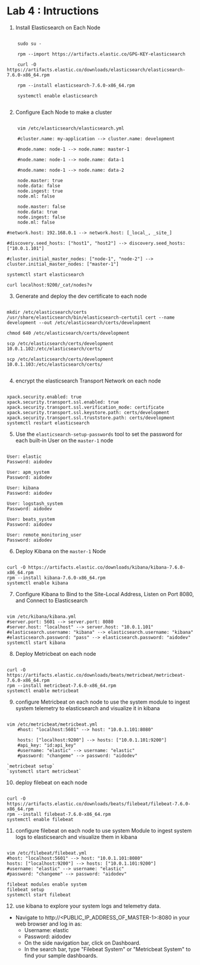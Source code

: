 # Lab 4 : Intructions

1. Install Elasticsearch on Each Node
<pre><code>
    sudo su -

    rpm --import https://artifacts.elastic.co/GPG-KEY-elasticsearch

    curl -O https://artifacts.elastic.co/downloads/elasticsearch/elasticsearch-7.6.0-x86_64.rpm

    rpm --install elasticsearch-7.6.0-x86_64.rpm

    systemctl enable elasticsearch
    
</pre></code>

2. Configure Each Node to make a cluster
<pre><code>
    vim /etc/elasticsearch/elasticsearch.yml

    #cluster.name: my-application --> cluster.name: development
    
    #node.name: node-1 --> node.name: master-1
    
    #node.name: node-1 --> node.name: data-1
    
    #node.name: node-1 --> node.name: data-2
    
    node.master: true
    node.data: false
    node.ingest: true
    node.ml: false

    node.master: false
    node.data: true
    node.ingest: false
    node.ml: false

#network.host: 192.168.0.1 --> network.host: [_local_, _site_]

#discovery.seed_hosts: ["host1", "host2"] --> discovery.seed_hosts: ["10.0.1.101"]

#cluster.initial_master_nodes: ["node-1", "node-2"] --> cluster.initial_master_nodes: ["master-1"]

systemctl start elasticsearch

curl localhost:9200/_cat/nodes?v
</pre></code>


3. Generate and deploy the dev certificate to each node 

<pre><code>
mkdir /etc/elasticsearch/certs
/usr/share/elasticsearch/bin/elasticsearch-certutil cert --name development --out /etc/elasticsearch/certs/development

chmod 640 /etc/elasticsearch/certs/development

scp /etc/elasticsearch/certs/development 10.0.1.102:/etc/elasticsearch/certs/

scp /etc/elasticsearch/certs/development 10.0.1.103:/etc/elasticsearch/certs/

</pre></code>



4. encrypt the elasticsearch Transport Network on each node

<pre><code>
xpack.security.enabled: true
xpack.security.transport.ssl.enabled: true
xpack.security.transport.ssl.verification_mode: certificate
xpack.security.transport.ssl.keystore.path: certs/development
xpack.security.transport.ssl.truststore.path: certs/development
systemctl restart elasticsearch
</pre></code>


5. Use the `elasticsearch-setup-passwords` tool to set the password for each built-in User on the `master-1` node
<pre><code>
User: elastic
Password: aidodev

User: apm_system
Password: aidodev

User: kibana
Password: aidodev

User: logstash_system
Password: aidodev

User: beats_system
Password: aidodev

User: remote_monitoring_user
Password: aidodev
</pre></code>

6. Deploy Kibana on the `master-1` Node
<pre><code>
curl -O https://artifacts.elastic.co/downloads/kibana/kibana-7.6.0-x86_64.rpm
rpm --install kibana-7.6.0-x86_64.rpm
systemctl enable kibana
</pre></code>

7. Configure Kibana to Bind to the Site-Local Address, Listen on Port 8080, and Connect to Elasticsearch
<pre><code>
vim /etc/kibana/kibana.yml
#server.port: 5601 --> server.port: 8080
#server.host: "localhost" --> server.host: "10.0.1.101"
#elasticsearch.username: "kibana" --> elasticsearch.username: "kibana"
#elasticsearch.password: "pass" --> elasticsearch.password: "aidodev"
systemctl start kibana
</pre></code>

8. Deploy Metricbeat on each node
<pre><code>
curl -O https://artifacts.elastic.co/downloads/beats/metricbeat/metricbeat-7.6.0-x86_64.rpm
rpm --install metricbeat-7.6.0-x86_64.rpm
systemctl enable metricbeat
</pre></code>

9. configure Metricbeat on each node to use the system module to ingest system telemetry to elasticsearch and visualize it in kibana 
<pre><code>
vim /etc/metricbeat/metricbeat.yml
    #host: "localhost:5601" --> host: "10.0.1.101:8080"

    hosts: ["localhost:9200"] --> hosts: ["10.0.1.101:9200"]
    #api_key: "id:api_key"
    #username: "elastic" --> username: "elastic"
    #password: "changeme" --> password: "aidodev"

`metricbeat setup`
`systemctl start metricbeat`
</pre></code>

10. deploy filebeat on each node
<pre><code>
curl -O https://artifacts.elastic.co/downloads/beats/filebeat/filebeat-7.6.0-x86_64.rpm
rpm --install filebeat-7.6.0-x86_64.rpm
systemctl enable filebeat
</pre></code>

11. configure filebeat on each node to use system Module to ingest system logs to elasticsearch and visualize them in kibana
<pre><code>
vim /etc/filebeat/filebeat.yml
#host: "localhost:5601" --> host: "10.0.1.101:8080"
hosts: ["localhost:9200"] --> hosts: ["10.0.1.101:9200"]
#username: "elastic" --> username: "elastic"
#password: "changeme" --> password: "aidodev"

filebeat modules enable system
filebeat setup
systemctl start filebeat
</pre></code>

12. use kibana to explore your system logs and telemetry data.

  - Navigate to http://<PUBLIC_IP_ADDRESS_OF_MASTER-1>:8080 in your web browser and log in as:
    - Username: elastic
    - Password: aidodev
    - On the side navigation bar, click on Dashboard.
    - In the search bar, type "Filebeat System" or "Metricbeat System" to find your sample dashboards.